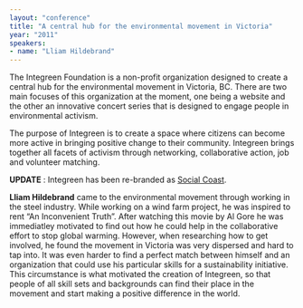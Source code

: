 ```yaml
---
layout: "conference"
title: "A central hub for the environmental movement in Victoria"
year: "2011"
speakers:
- name: "Lliam Hildebrand"
---
```



The Integreen Foundation is a non-profit organization designed to create a
central hub for the environmental movement in Victoria, BC. There are two main
focuses of this organization at the moment, one being a website and the other
an innovative concert series that is designed to engage people in
environmental activism.

The purpose of Integreen is to create a space where citizens can become more
active in bringing positive change to their community. Integreen brings
together all facets of activism through networking, collaborative action, job
and volunteer matching.

**UPDATE** : Integreen has been re-branded as [Social
Coast](https://web.archive.org/web/20210413191852/http://socialcoast.org/).

**Lliam Hildebrand** came to the environmental movement through working in the
steel industry. While working on a wind farm project, he was inspired to rent
“An Inconvenient Truth”. After watching this movie by Al Gore he was
immediatley motivated to find out how he could help in the collaborative
effort to stop global warming. However, when researching how to get involved,
he found the movement in Victoria was very dispersed and hard to tap into. It
was even harder to find a perfect match between himself and an organization
that could use his particular skills for a sustainability initiative. This
circumstance is what motivated the creation of Integreen, so that people of
all skill sets and backgrounds can find their place in the movement and start
making a positive difference in the world.


[//]: # (Retrieved from https://web.archive.org/web/20210413201442/https://www.ideawave.ca/2011-conference/a-central-hub-for-the-environmental-movement-in-victoria)